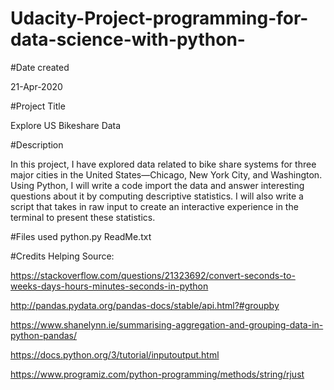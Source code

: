 # Udacity-Project-programming-for-data-science-with-python-
#Date created

21-Apr-2020

#Project Title

Explore US Bikeshare Data

#Description

In this project, I have explored data related to bike share systems for three major cities in the United States—Chicago, New York City, and Washington. Using Python, I will write a code import the data and answer interesting questions about it by computing descriptive statistics. I will also write a script that takes in raw input to create an interactive experience in the terminal to present these statistics.

#Files used
python.py
ReadMe.txt

#Credits
Helping Source:

https://stackoverflow.com/questions/21323692/convert-seconds-to-weeks-days-hours-minutes-seconds-in-python

http://pandas.pydata.org/pandas-docs/stable/api.html?#groupby

https://www.shanelynn.ie/summarising-aggregation-and-grouping-data-in-python-pandas/

https://docs.python.org/3/tutorial/inputoutput.html

https://www.programiz.com/python-programming/methods/string/rjust
